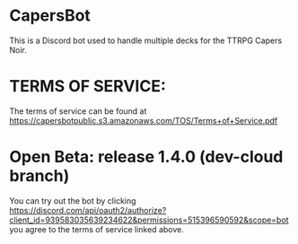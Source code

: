 # CapersBot
This is a Discord bot used to handle multiple decks for the TTRPG Capers Noir.

# TERMS OF SERVICE:
The terms of service can be found at
https://capersbotpublic.s3.amazonaws.com/TOS/Terms+of+Service.pdf

# Open Beta: release 1.4.0 (dev-cloud branch)
You can try out the bot by clicking https://discord.com/api/oauth2/authorize?client_id=939583035639234622&permissions=515396590592&scope=bot you agree to the terms of service linked above.

